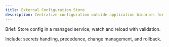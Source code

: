 ```yaml
---
title: External Configuration Store
description: Centralize configuration outside application binaries for dynamic updates.
---
```


Brief: Store config in a managed service; watch and reload with validation.

Include: secrets handling, precedence, change management, and rollback.
